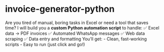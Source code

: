 # invoice-generator-python
Are you tired of manual, boring tasks in Excel or need a tool that saves time? I will build you a **custom Python automation script** to handle:  ✅ Excel data → PDF invoices   ✅ Automated WhatsApp messages   ✅ Web data scraping   ✅ Data entry and formatting  You’ll get: - Clean, fast-working scripts - Easy to run (just click and go!) 
